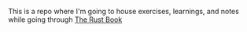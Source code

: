 This is a repo where I'm going to house exercises, learnings, and notes while going through [The Rust Book](https://doc.rust-lang.org/book/title-page.html)